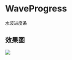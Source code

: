 # WaveProgress
水波进度条

## 效果图

![](https://www.github.com/wslaimin/WaveProgress/raw/master/screenshot/wave.gif)

